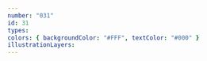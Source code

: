 ```yaml
---
number: "031"
id: 31
types:
colors: { backgroundColor: "#FFF", textColor: "#000" }
illustrationLayers:
---
```

